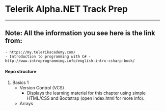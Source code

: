 # Telerik Alpha.NET Track Prep
--------------------------------------
## Note: All the information you see here is the link from:
    - https://my.telerikacademy.com/
    - Introduction to programming with C# - http://www.introprogramming.info/english-intro-csharp-book/

#### Repo structure
1. Basics 1
    - Version Control (VCS)        
        - Displays the learning material for this chapter using simple HTML/CSS and Bootstrap (open index.html for more info).
    - Arrays